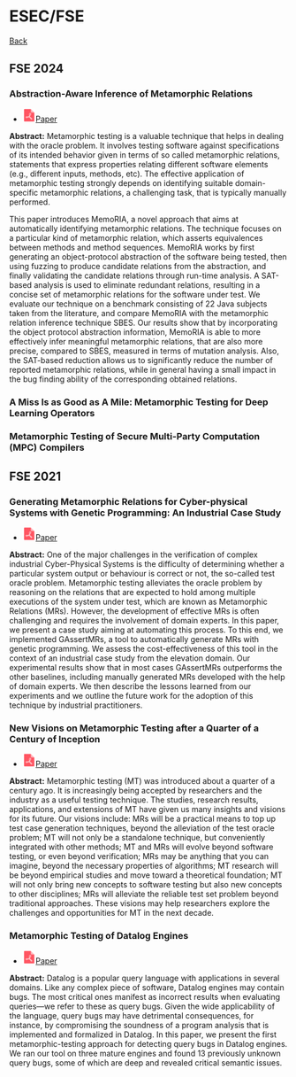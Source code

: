 # ESEC/FSE

[Back](../README.md#all-papers)

## FSE 2024

### Abstraction-Aware Inference of Metamorphic Relations

* <img src="../icons/pdf.png" width="24px">[Paper](https://mpapad.github.io/publications/pdfs/metamorphic_relation_inference.pdf)

**Abstract:** Metamorphic testing is a valuable technique that helps in dealing with the oracle problem. It involves testing software against specifications of its intended behavior given in terms of so called metamorphic relations, statements that express properties relating different software elements (e.g., different inputs, methods, etc). The effective application of metamorphic testing strongly depends on identifying suitable domain-specific metamorphic relations, a challenging task, that is typically manually performed.

This paper introduces MemoRIA, a novel approach that aims at automatically identifying metamorphic relations. The technique focuses on a particular kind of metamorphic relation, which asserts equivalences between methods and method sequences. MemoRIA works by first generating an object-protocol abstraction of the software being tested, then using fuzzing to produce candidate relations from the abstraction, and finally validating the candidate relations through run-time analysis. A SAT-based analysis is used to eliminate redundant relations, resulting in a concise set of metamorphic relations for the software under test. We evaluate our technique on a benchmark consisting of 22 Java subjects taken from the literature, and compare MemoRIA with the metamorphic relation inference technique SBES. Our results show that by incorporating the object protocol abstraction information, MemoRIA is able to more effectively infer meaningful metamorphic relations, that are also more precise, compared to SBES, measured in terms of mutation analysis. Also, the SAT-based reduction allows us to significantly reduce the number of reported metamorphic relations, while in general having a small impact in the bug finding ability of the corresponding obtained relations.

### A Miss Is as Good as A Mile: Metamorphic Testing for Deep Learning Operators

### Metamorphic Testing of Secure Multi-Party Computation (MPC) Compilers

## FSE 2021

### Generating Metamorphic Relations for Cyber-physical Systems with Genetic Programming: An Industrial Case Study

* <img src="../icons/pdf.png" width="24px">[Paper](https://dl.acm.org/doi/abs/10.1145/3468264.3473920)

**Abstract:** One of the major challenges in the verification of complex industrial Cyber-Physical Systems is the difficulty of determining whether a particular system output or behaviour is correct or not, the so-called test oracle problem. Metamorphic testing alleviates the oracle problem by reasoning on the relations that are expected to hold among multiple executions of the system under test, which are known as Metamorphic Relations (MRs). However, the development of effective MRs is often challenging and requires the involvement of domain experts. In this paper, we present a case study aiming at automating this process. To this end, we implemented GAssertMRs, a tool to automatically generate MRs with genetic programming. We assess the cost-effectiveness of this tool in the context of an industrial case study from the elevation domain. Our experimental results show that in most cases GAssertMRs outperforms the other baselines, including manually generated MRs developed with the help of domain experts. We then describe the lessons learned from our experiments and we outline the future work for the adoption of this technique by industrial practitioners.

### New Visions on Metamorphic Testing after a Quarter of a Century of Inception

* <img src="../icons/pdf.png" width="24px">[Paper](https://dl.acm.org/doi/abs/10.1145/3468264.3473136)

**Abstract:** Metamorphic testing (MT) was introduced about a quarter of a century ago. It is increasingly being accepted by researchers and the industry as a useful testing technique. The studies, research results, applications, and extensions of MT have given us many insights and visions for its future. Our visions include: MRs will be a practical means to top up test case generation techniques, beyond the alleviation of the test oracle problem; MT will not only be a standalone technique, but conveniently integrated with other methods; MT and MRs will evolve beyond software testing, or even beyond verification; MRs may be anything that you can imagine, beyond the necessary properties of algorithms; MT research will be beyond empirical studies and move toward a theoretical foundation; MT will not only bring new concepts to software testing but also new concepts to other disciplines; MRs will alleviate the reliable test set problem beyond traditional approaches. These visions may help researchers explore the challenges and opportunities for MT in the next decade.

### Metamorphic Testing of Datalog Engines

* <img src="../icons/pdf.png" width="24px">[Paper](https://dl.acm.org/doi/abs/10.1145/3468264.3468573)

**Abstract:** Datalog is a popular query language with applications in several domains. Like any complex piece of software, Datalog engines may contain bugs. The most critical ones manifest as incorrect results when evaluating queries—we refer to these as query bugs. Given the wide applicability of the language, query bugs may have detrimental consequences, for instance, by compromising the soundness of a program analysis that is implemented and formalized in Datalog. In this paper, we present the first metamorphic-testing approach for detecting query bugs in Datalog engines. We ran our tool on three mature engines and found 13 previously unknown query bugs, some of which are deep and revealed critical semantic issues.